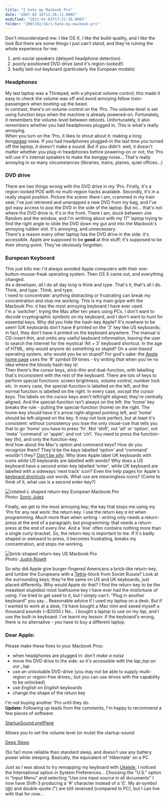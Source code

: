 ```yaml
---
title: "I hate my Macbook Pro"
date: "2007-02-16T12:36:11.000Z"
modified: "2011-01-03T17:21:36.000Z"
folder: "2007/02/16/i-hate-my-macbook-pro"
---
```


Don't misunderstand me: I like OS X, I like the build-quality, and I like the look But there are some things I just can't stand; and they're ruining the whole experience for me:

1.  anti-social speakers (delayed headphone detection)
2.  poorly-positioned DVD-drive (and it's region-locked!)
3.  badly laid-out keyboard (particularly the European models)

### Headphones

My last laptop was a Thinkpad, with a physical volume control; this made it easy to check the volume was off and avoid annoying fellow train-passengers when booting-up the beast.  
In contrast, there's on volume-control on the 'Pro. The volume-level is set using function keys when the machine is already powered-on. Fortunately, it remembers the volume-level between reboots. Unfortunately, it also remembers whether you had headphones plugged in. This is what's really annoying.  
When you turn on the 'Pro, it likes to shout about it: making a long _bonggggg_ noise. If you had headphones plugged-in the last time you turned off the laptop, it doesn't make a sound. But if you didn't: well, it doesn't matter whether you plug-in headphones before powering-on or not, the 'Pro will use it's internal speakers to make the _bonggg_ noise... That's really annoying in so many circumstances (libraries, trains, planes, quiet offices...)

### DVD drive

There are two things wrong with the DVD drive in my 'Pro. Firstly, it's a region-locked POS with no multi-region hacks available. Secondly, it's in a really stupid position. Picture the scene: there I am, crammed in my train seat; I've just retrieved and unwrapped a new DVD from my bag, and I've got easy access to pop the DVD in the side of the laptop. But no... that's not where the DVD drive is; it's in the front. There I am, stuck between Joe Random and the window, and I'm writhing about with my 17" laptop trying to find the right angle to slide the DVD down my gut and into the Macbook's annoying rubber slot. It's annoying, and unnecessary.  
There's a reason every other laptop has the DVD drive in the side: it's accessible. Apple are supposed to be **good** at this stuff; it's supposed to be their strong-point. They've obviously forgotten.

### European Keyboard

This just kills me: I'd always avoided Apple computers with their one-button-mouse-freak operating system. Then OS X came out, and everything changed.  
As a developer, all I do all day long is think and type. That's it, that's all I do. Think, and type. Think, and type.  
I need to concentrate: anything distracting or frustrating can break my concentration and stop me working. This is my main gripe with the Macbook Pro: it has the most annoying keyboard I have ever used.  
I'm a 'switcher', trying the Mac after ten years using PCs. I don't want to decode cryptographic symbols on my keyboard, and I don't want to hunt for essential keys. Why did you hide the hash-key Apple? It's nowhere to be seen! (UK keyboards don't have # printed on the '3' key like US keyboards; in fact, they don't have it printed on the keyboard anywhere. The manual is CD-insert thin, and omits any useful keyboard information, leaving the user to search the Internet for the mystical 'Alt + 3' keyboard shortcut. In the age of HTML, why would anyone do something so stupid? On a _unix-based_ operating system, why would you be so stupid? For god's sake: the [Apple home page](http://www.apple.com/) uses the '#' symbol 59 times - try writing _that_ when you've no idea where the bloody hash-key is!  
Then there's the cursor keys, stick-thin and dual-function, with labelling that's inconsistent with the rest of the keyboard. There are lots of keys to perform special functions: screen brightness, volume control, number lock etc. In every case, the special-function is labelled on the left, and the normal function is labelled on the right. In every case, _except the cursor keys_. The labels on the cursor keys aren't left/right aligned; they're centrally aligned. And the special-function isn't always on the left: the 'home' key breaks the rule - putting the special-function (home) on the right. The home-key should have it's arrow right-aligned pointing left, and 'home' should be left-aligned on the key. It may not look perfect, but at least it's consistent: without consistency you lose the only visual-cue that tells you that to go 'home' you have to press 'fn'. Not 'shift', not 'alt' or 'option', not 'meta' 'command' or 'apple'; and not 'ctrl'. You need to press the function-key (fn), and only the function-key.  
And how about the Mac's option and command keys? How do you recognize them? They'd be the keys labelled 'option' and 'command' wouldn't they? [Don't be silly](http://en.wikipedia.org/wiki/Apple_keyboard "wikipedia article with images of option and command keys"). Why does Apple label UK keyboards with icons while US keyboards are labelled with words? Why does a US keyboard have a second enter-key labelled 'enter', while UK keyboard are labelled with a sideways 'next track' icon? Even the help pages for Apple's [keyboard shortcuts](http://docs.info.apple.com/article.html?artnum=75459) use words. What use are meaningless icons? (Come to think of it, what use is a second enter-key?)

![rotated-L shaped return-key](/images/articles/macbook-pro-keyboard-euro-return.png) European Macbook Pro  
Photo: [Sonic Julez](http://www.flickr.com/photos/julesstoop/304301165/)

Finally, we get to the most annoying key; the key that stops me using my 'Pro for any real work: the return key. I use the return key _a lot_ when programming. Much more than when writing - writing only needs a return-press at the end of a paragraph; but programming: that needs a return-press at the end of every _line_. And a 'line' often contains nothing more than a single curly-bracket. So, the return-key is important to me. If it's badly shaped or awkward to press, it becomes frustrating, breaks my concentration, and stops me working.

![brick-shaped return-key](/images/articles/macbook-pro-keyboard-us-return.png) US Macbook Pro  
Photo: [Justin Roselt](http://flickr.com/photos/justinr/sets/72057594101592631/)

So why did Apple give burger-fingered Americans a brick-like return-key, and lumber the Europeans with a [Tetris](http://en.wikipedia.org/wiki/Tetris)\-block from Soviet Russia? Look at the surrounding keys; they're the same on US and UK keyboards, just placed differently. Why would Apple do that? I find the return-key to be the measliest stupidest most loathsome key I have ever had the misfortune of using. I've tried to get used to it, but I simply can't. "Plug in another keyboard" you say... Reasonable advice if I used my laptop on a desk. But if I wanted to work at a desk, I'd have bought a Mac mini and saved myself a thousand pounds (~\$2000.) No... I bought a laptop to use on my _lap_, and I use the built-in keyboard. I've learnt my lesson: if the keyboard's wrong, there is no alternative - you have to buy a different laptop.

### Dear Apple:

Please make these fixes to your Macbook Pros:

- when headphones are plugged in: _don't make a noise_
- move the DVD drive to the side: so it's accessible with the _lap_top on our \_lap_
- use an unlockable DVD-drive (you may not be able to supply multi-region or region-free drives,; but you can use drives with the capability to be unlocked)
- use _English_ on _English_ keyboards
- change the shape of the return key

I'm not buying another 'Pro until they do.  
**Update:** Following up leads from the comments, I'm happy to recommend a few pieces of software:

[StartupSound.prefPane](http://www5e.biglobe.ne.jp/~arcana/StartupSound/BETA/index.en.html)

Allows you to set the volume level (or mute) the startup-sound

[Deep Sleep](http://www.apple.com/downloads/dashboard/status/deepsleep.html)

(So far) more reliable than standard sleep, and doesn't use any battery power while sleeping. Basically, the equivalent of 'Hibernate' on a PC

Just as I was about to try remapping my keyboard with [Ukelele](http://scripts.sil.org/cms/scripts/page.php?site_id=nrsi&id=ukelele), I noticed the International option in System Preferences... Choosing the "U.S." option in "Input Menu" and selecting "Use one input source in all documents" I now have Shift-3 producing a '#' character instead of a '£'. My at-symbol (@) and double-quote (") are still reversed (compared to PC), but I can live with that for now...
